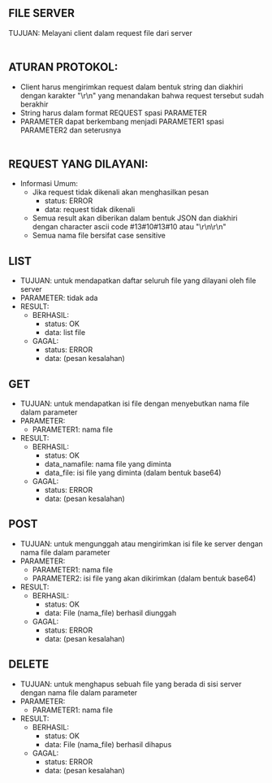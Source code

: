 ## FILE SERVER  
TUJUAN: Melayani client dalam request file dari server<br/><br/>

## ATURAN PROTOKOL:
- Client harus mengirimkan request dalam bentuk string dan diakhiri dengan karakter "\r\n" yang menandakan bahwa request tersebut sudah berakhir
- String harus dalam format
  REQUEST spasi PARAMETER
- PARAMETER dapat berkembang menjadi PARAMETER1 spasi PARAMETER2 dan seterusnya<br/><br/>

## REQUEST YANG DILAYANI:
- Informasi Umum:
  * Jika request tidak dikenali akan menghasilkan pesan
    - status: ERROR
    - data: request tidak dikenali
  * Semua result akan diberikan dalam bentuk JSON dan diakhiri
    dengan character ascii code #13#10#13#10 atau "\r\n\r\n"
  * Semua nama file bersifat case sensitive

## LIST
* TUJUAN: untuk mendapatkan daftar seluruh file yang dilayani oleh file server
* PARAMETER: tidak ada
* RESULT:
  - BERHASIL:
    - status: OK
    - data: list file
  - GAGAL:
    - status: ERROR
    - data: (pesan kesalahan)

## GET
* TUJUAN: untuk mendapatkan isi file dengan menyebutkan nama file dalam parameter
* PARAMETER:
  - PARAMETER1: nama file
* RESULT:
  - BERHASIL:
    - status: OK
    - data_namafile: nama file yang diminta
    - data_file: isi file yang diminta (dalam bentuk base64)
  - GAGAL:
    - status: ERROR
    - data: (pesan kesalahan)

## POST
* TUJUAN: untuk mengunggah atau mengirimkan isi file ke server dengan nama file dalam parameter
* PARAMETER:
  - PARAMETER1: nama file
  - PARAMETER2: isi file yang akan dikirimkan (dalam bentuk base64)
* RESULT:
  - BERHASIL:
    - status: OK
    - data: File (nama_file) berhasil diunggah
  - GAGAL:
    - status: ERROR
    - data: (pesan kesalahan)

## DELETE
* TUJUAN: untuk menghapus sebuah file yang berada di sisi server dengan nama file dalam parameter
* PARAMETER:
  - PARAMETER1: nama file
* RESULT:
  - BERHASIL:
    - status: OK
    - data: File (nama_file) berhasil dihapus
  - GAGAL:
    - status: ERROR
    - data: (pesan kesalahan)
